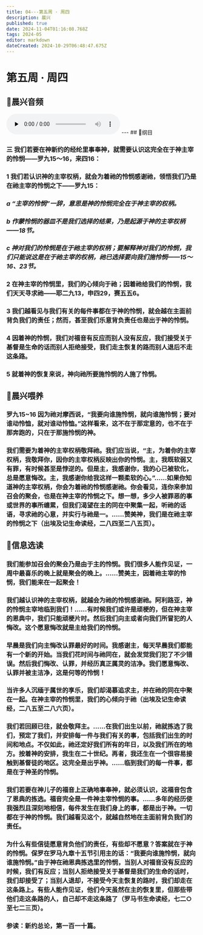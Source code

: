 ```yaml
---
title: 04---第五周 · 周四
description: 晨兴
published: true
date: 2024-11-04T01:16:08.768Z
tags: 2024-05
editor: markdown
dateCreated: 2024-10-29T06:48:47.675Z
---
```


# 第五周 · 周四

## 🎵晨兴音频
<audio id="audio" controls="" preload="none">
      <source id="mp3" src="/2024-05/week5/week5day4.mp3">
</audio>
---
## 📖纲目

### 三   我们若要在神新约的经纶里事奉神，就需要认识这完全在于神主宰的怜悯——罗九15～16，来四16：

### 1   我们若认识神的主宰权柄，就会为着祂的怜悯感谢祂，领悟我们乃是在祂主宰的怜悯之下——罗九15：

### *a   “主宰的怜悯”一辞，意思是神的怜悯完全在于神主宰的权柄。*

### *b   作蒙怜悯的器皿不是我们选择的结果，乃是起源于神的主宰权柄——18节。*

### *c   神对我们的怜悯是在于祂主宰的权柄；要解释神对我们的怜悯，我们只能说这是在于祂主宰的权柄，祂已选择要向我们施怜悯——15～16、23节。*

### 2   在神主宰的怜悯里，我们的心倾向于祂；因着祂给我们的怜悯，我们天天寻求祂——耶二九13，申四29，赛五五6。

### 3   我们越看见与我们有关的每件事都在于神的怜悯，就会越在主面前背负我们的责任；然而，甚至我们乐意背负责任也是出于神的怜悯。

### 4   因着神的怜悯，我们对福音有反应而别人没有反应，我们接受关于基督是生命的话而别人拒绝接受，我们走主恢复的路而别人退后不走这条路。

### 5   就着神的恢复来说，神向祂所要施怜悯的人施了怜悯。

## 📖晨兴喂养

### 罗九15~16    因为祂对摩西说，“我要向谁施怜悯，就向谁施怜悯；要对谁动怜恤，就对谁动怜恤。”这样看来，这不在于那定意的，也不在于那奔跑的，只在于那施怜悯的神。

### 我们需要为着神的主宰权柄敬拜祂。我们应当说，“主，为着你的主宰权柄，我敬拜你，因你的主宰权柄反映出你的怜悯。主，我既软弱又有罪，有时候甚至是悖逆的。但是主，我感谢你，我的心已被软化，总是愿意悔改。主，我感谢你给我这样一颗柔软的心。”……如果你知道神的主宰权柄，你会为着祂的怜悯感谢祂。你会看见，连你来参加召会的聚会，也是在神主宰的怜悯之下。想一想，多少人被罪恶的事或世界的事所缠累，但我们渴望在主的同在中聚集一起，听祂的话语，寻求祂的心意，并实行与祂是一。……赞美神，我们是在祂主宰的怜悯之下（出埃及记生命读经，二八四至二八五页）。

## 📖信息选读

### 我们能参加召会的聚会乃是由于主的怜悯。我们很多人能作见证，一周中最喜乐的晚上就是聚会的晚上。……赞美主，因着祂主宰的怜悯，我们能来在一起聚会！

### 我们越认识神的主宰权柄，就越会为祂的怜悯感谢祂。阿利路亚，神的怜悯主宰地临到我们！……有时候我们或许是顽梗的，但在神主宰的恩典中，我们只能顽梗片时。然后我们向主或者向我们所冒犯的人悔改。这个愿意悔改就是主给我们的怜悯。

### 早晨是我们向主悔改认罪最好的时间。我感谢主，每天早晨我们都能有一个新的开始。当我们花时间与祂同在，就会发觉我们犯了不少错误。然后我们悔改、认罪，并经历真正属灵的洁净。我们愿意悔改、认罪并被主洁净，这是何等的怜悯！

### 当许多人沉缅于属世的享乐，我们却渴慕追求主，并在祂的同在中聚在一起。在神主宰的怜悯里，我们的心倾向于祂（出埃及记生命读经，二八五至二八六页）。

### 我们若回顾已往，就会敬拜主。……在我们出生以前，祂就拣选了我们，预定了我们，并安排每一件与我们有关的事，包括我们出生的时间和地点。不仅如此，祂还定好我们所有的年日，以及我们所在的地方。按着神的安排，我生在二十世纪。再者，我还生在一个很容易接触到基督徒的地区。这完全是出乎神。……临到我们的每一件事，都是在于神圣的怜悯。

### 我们若要在神儿子的福音上正确地事奉神，就必须认识，这福音包含了恩典的拣选。福音完全是一件神主宰怜悯的事。……多年的经历使我强烈且深刻地相信，每件发生在我们身上的事，都是出于神。一切都在于神的怜悯。我们越看见这个，就越自然地在主面前背负我们的责任。

### 为什么有些信徒愿意背负他们的责任，有些却不愿意？答案就在于神的怜悯。保罗在罗马九章十五节引用主的话：“我要向谁施怜悯，就向谁施怜悯。”由于神在祂恩典拣选里的怜悯，当别人对福音没有反应的时候，我们有反应；当别人拒绝接受关于基督是我们的生命的话时，我们却接受了；当别人退却，不接受今天主恢复的路时，我们却走在这条路上。有些人能作见证，他们今天虽然在主的恢复里，但那些带他们走这条路的人，自己却不走这条路了（罗马书生命读经，七二○至七二三页）。

### 参读：新约总论，第一百一十篇。

<!-- Google tag (gtag.js) -->
<script async src="https://www.googletagmanager.com/gtag/js?id=G-1P8709Z16T"></script>
<script>
  window.dataLayer = window.dataLayer || [];
  function gtag(){dataLayer.push(arguments);}
  gtag('js', new Date());

  gtag('config', 'G-1P8709Z16T');
</script>